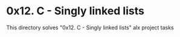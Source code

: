 # 0x12. C - Singly linked lists

This directory solves "0x12. C - Singly linked lists" alx project tasks

